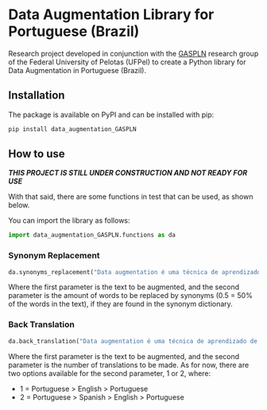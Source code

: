 # Data Augmentation Library for Portuguese (Brazil)

Research project developed in conjunction with the [GASPLN](https://wp.ufpel.edu.br/gaspln/) research group of the Federal University of Pelotas (UFPel) to create a Python library for Data Augmentation in Portuguese (Brazil).

## Installation

The package is available on PyPI and can be installed with pip:

```bash
pip install data_augmentation_GASPLN
```

## How to use

***THIS PROJECT IS STILL UNDER CONSTRUCTION AND NOT READY FOR USE***

With that said, there are some functions in test that can be used, as shown below.

You can import the library as follows:

```python
import data_augmentation_GASPLN.functions as da
```

### Synonym Replacement

```python
da.synonyms_replacement("Data augmentation é uma técnica de aprendizado de máquina que aumenta o número de dados de treinamento, alterando os dados existentes de alguma forma a fim de criar novos dados.", 0.5)
```

Where the first parameter is the text to be augmented, and the second parameter is the amount of words to be replaced by synonyms (0.5 = 50% of the words in the text), if they are found in the synonym dictionary.

### Back Translation

```python
da.back_translation("Data augmentation é uma técnica de aprendizado de máquina que aumenta o número de dados de treinamento, alterando os dados existentes de alguma forma a fim de criar novos dados.", 2)
```

Where the first parameter is the text to be augmented, and the second parameter is the number of translations to be made. As for now, there are two options available for the second parameter, 1 or 2, where:

- 1 = Portuguese > English > Portuguese
- 2 = Portuguese > Spanish > English > Portuguese

